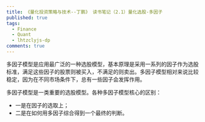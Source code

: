 ```yaml
---
title: 《量化投资策略与技术--丁鹏》 读书笔记（2.1）量化选股-多因子
published: true
tags:
  - Finance
  - Quant
  - lhtzclyjs-dp
comments: true
---
```

多因子模型是应用最广泛的一种选股模型，基本原理是采用一系列的因子作为选股标准，满足这些因子的股票则被买入，不满足的则卖出。多因子模型相对来说比较稳定，因为在不同市场条件下，总有一些因子会发挥作用。

<!--more-->

多因子模型是一类重要的选股模型。各种多因子模型核心的区别：
* 一是在因子的选取上；
* 二是在如何用多因子综合得到一个最终的判断。

